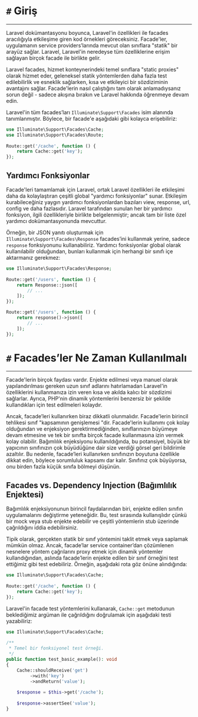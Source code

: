 # `#` Giriş

---

Laravel dokümantasyonu boyunca, Laravel'in özellikleri ile facades aracılığıyla etkileşime giren kod örnekleri göreceksiniz. Facade'ler, uygulamanın service providers’larında mevcut olan sınıflara "statik" bir arayüz sağlar. Laravel, Laravel'in neredeyse tüm özelliklerine erişim sağlayan birçok facade ile birlikte gelir.

Laravel facades, hizmet konteynerindeki temel sınıflara "static proxies" olarak hizmet eder, geleneksel statik yöntemlerden daha fazla test edilebilirlik ve esneklik sağlarken, kısa ve etkileyici bir sözdiziminin avantajını sağlar. Facade'lerin nasıl çalıştığını tam olarak anlamadıysanız sorun değil - sadece akışına bırakın ve Laravel hakkında öğrenmeye devam edin.

Laravel'in tüm facades’ları `Illuminate\Support\Facades` isim alanında tanımlanmıştır. Böylece, bir facade'e aşağıdaki gibi kolayca erişebiliriz:

```php
use Illuminate\Support\Facades\Cache;
use Illuminate\Support\Facades\Route;
 
Route::get('/cache', function () {
    return Cache::get('key');
});
```

## Yardımcı Fonksiyonlar

Facade'leri tamamlamak için Laravel, ortak Laravel özellikleri ile etkileşimi daha da kolaylaştıran çeşitli global "yardımcı fonksiyonlar" sunar. Etkileşim kurabileceğiniz yaygın yardımcı fonksiyonlardan bazıları view, response, url, config ve daha fazlasıdır. Laravel tarafından sunulan her bir yardımcı fonksiyon, ilgili özellikleriyle birlikte belgelenmiştir; ancak tam bir liste özel yardımcı dokümantasyonunda mevcuttur.

Örneğin, bir JSON yanıtı oluşturmak için `Illuminate\Support\Facades\Response` facades’ini kullanmak yerine, sadece `response` fonksiyonunu kullanabiliriz. Yardımcı fonksiyonlar global olarak kullanılabilir olduğundan, bunları kullanmak için herhangi bir sınıfı içe aktarmanız gerekmez:

```php
use Illuminate\Support\Facades\Response;
 
Route::get('/users', function () {
    return Response::json([
        // ...
    ]);
});
```

```php
Route::get('/users', function () {
    return response()->json([
        // ...
    ]);
});
```

# `#` Facades’ler Ne Zaman Kullanılmalı

---

Facade'lerin birçok faydası vardır. Enjekte edilmesi veya manuel olarak yapılandırılması gereken uzun sınıf adlarını hatırlamadan Laravel'in özelliklerini kullanmanıza izin veren kısa ve akılda kalıcı bir sözdizimi sağlarlar. Ayrıca, PHP'nin dinamik yöntemlerini benzersiz bir şekilde kullandıkları için test edilmeleri kolaydır.

Ancak, facade’leri kullanırken biraz dikkatli olunmalıdır. Facade'lerin birincil tehlikesi sınıf "kapsamının genişlemesi "dir. Facade'lerin kullanımı çok kolay olduğundan ve enjeksiyon gerektirmediğinden, sınıflarınızın büyümeye devam etmesine ve tek bir sınıfta birçok facade kullanmasına izin vermek kolay olabilir. Bağımlılık enjeksiyonu kullanıldığında, bu potansiyel, büyük bir yapıcının sınıfınızın çok büyüdüğüne dair size verdiği görsel geri bildirimle azaltılır. Bu nedenle, facade’leri kullanırken sınıfınızın boyutuna özellikle dikkat edin, böylece sorumluluk kapsamı dar kalır. Sınıfınız çok büyüyorsa, onu birden fazla küçük sınıfa bölmeyi düşünün.

## Facades vs. Dependency Injection (Bağımlılık Enjektesi)

Bağımlılık enjeksiyonunun birincil faydalarından biri, enjekte edilen sınıfın uygulamalarını değiştirme yeteneğidir. Bu, test sırasında kullanışlıdır çünkü bir mock veya stub enjekte edebilir ve çeşitli yöntemlerin stub üzerinde çağrıldığını iddia edebilirsiniz.

Tipik olarak, gerçekten statik bir sınıf yöntemini taklit etmek veya saplamak mümkün olmaz. Ancak, facade’lar service container’dan çözümlenen nesnelere yöntem çağrılarını proxy etmek için dinamik yöntemler kullandığından, aslında facade’lerin enjekte edilen bir sınıf örneğini test ettiğimiz gibi test edebiliriz. Örneğin, aşağıdaki rota göz önüne alındığında:

```php
use Illuminate\Support\Facades\Cache;
 
Route::get('/cache', function () {
    return Cache::get('key');
});
```

Laravel'in facade test yöntemlerini kullanarak, `Cache::get` metodunun beklediğimiz argüman ile çağrıldığını doğrulamak için aşağıdaki testi yazabiliriz:

```php
use Illuminate\Support\Facades\Cache;
 
/**
 * Temel bir fonksiyonel test örneği.
 */
public function test_basic_example(): void
{
    Cache::shouldReceive('get')
         ->with('key')
         ->andReturn('value');
 
    $response = $this->get('/cache');
 
    $response->assertSee('value');
}
```